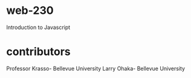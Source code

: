 # web-230
Introduction to Javascript
# contributors
Professor Krasso- Bellevue University
Larry Ohaka- Bellevue University
